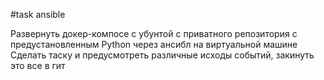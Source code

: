 #task ansible

Развернуть докер-компосе с убунтой с приватного репозитория с предустановленным Python  через ансибл на виртуальной машине
Сделать таску и предусмотреть различные исходы событий, закинуть это все в гит